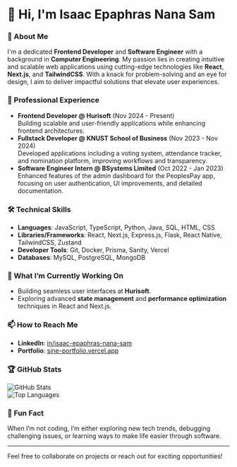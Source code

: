 # 👋 Hi, I'm Isaac Epaphras Nana Sam  

### 🚀 About Me  
I'm a dedicated **Frontend Developer** and **Software Engineer** with a background in **Computer Engineering**. My passion lies in creating intuitive and scalable web applications using cutting-edge technologies like **React**, **Next.js**, and **TailwindCSS**. With a knack for problem-solving and an eye for design, I aim to deliver impactful solutions that elevate user experiences.  

### 💼 Professional Experience  
- **Frontend Developer @ Hurisoft** (Nov 2024 - Present)  
  Building scalable and user-friendly applications while enhancing frontend architectures.  
- **Fullstack Developer @ KNUST School of Business** (Nov 2023 - Nov 2024)  
  Developed applications including a voting system, attendance tracker, and nomination platform, improving workflows and transparency.  
- **Software Engineer Intern @ BSystems Limited** (Oct 2022 - Jan 2023)  
  Enhanced features of the admin dashboard for the PeoplesPay app, focusing on user authentication, UI improvements, and detailed documentation.  

### 🛠️ Technical Skills  
- **Languages**: JavaScript, TypeScript, Python, Java, SQL, HTML, CSS  
- **Libraries/Frameworks**: React, Next.js, Express.js, Flask, React Native, TailwindCSS, Zustand  
- **Developer Tools**: Git, Docker, Prisma, Sanity, Vercel  
- **Databases**: MySQL, PostgreSQL, MongoDB  

### 🌱 What I’m Currently Working On  
- Building seamless user interfaces at **Hurisoft**.  
- Exploring advanced **state management** and **performance optimization** techniques in React and Next.js.  

### 📫 How to Reach Me  
- **LinkedIn**: [in/isaac-epaphras-nana-sam](https://www.linkedin.com/in/isaac-epaphras-nana-sam-b52116196/)  
- **Portfolio**: [sine-portfolio.vercel.app](https://sine-portfolio.vercel.app/)  

### 🏆 GitHub Stats  
![GitHub Stats](https://github-readme-stats.vercel.app/api?username=EpaphrasSam&show_icons=true&theme=radical)  
![Top Languages](https://github-readme-stats.vercel.app/api/top-langs/?username=EpaphrasSam&layout=compact&theme=radical)  

### 🔗 Fun Fact  
When I’m not coding, I’m either exploring new tech trends, debugging challenging issues, or learning ways to make life easier through software.  

---

Feel free to collaborate on projects or reach out for exciting opportunities!
